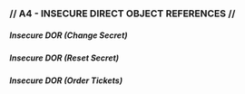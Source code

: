 ### // A4 - INSECURE DIRECT OBJECT REFERENCES //

##### Insecure DOR (Change Secret)

##### Insecure DOR (Reset Secret)

##### Insecure DOR (Order Tickets)
